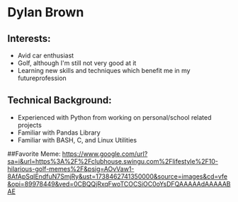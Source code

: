 # Dylan Brown

## Interests:
- Avid car enthusiast
- Golf, although I'm still not very good at it
- Learning new skills and techniques which benefit me in my futureprofession

## Technical Background:
- Experienced with Python from working on personal/school related projects
- Familiar with Pandas Library
- Familiar with BASH, C, and Linux Utilities

##Favorite Meme:
https://www.google.com/url?sa=i&url=https%3A%2F%2Fclubhouse.swingu.com%2Flifestyle%2F10-hilarious-golf-memes%2F&psig=AOvVaw1-8AfApSqlEndfuN7SmjRy&ust=1738462741350000&source=images&cd=vfe&opi=89978449&ved=0CBQQjRxqFwoTCOCSiOC0oYsDFQAAAAAdAAAAABAE

